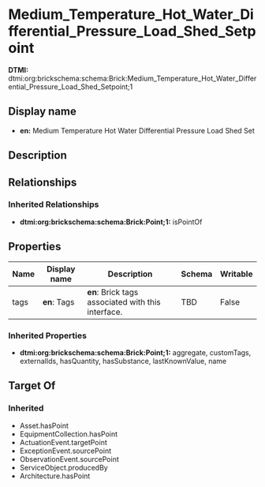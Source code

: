 # Medium_Temperature_Hot_Water_Differential_Pressure_Load_Shed_Setpoint
**DTMI:** dtmi:org:brickschema:schema:Brick:Medium_Temperature_Hot_Water_Differential_Pressure_Load_Shed_Setpoint;1
## Display name
- **en:** Medium Temperature Hot Water Differential Pressure Load Shed Set
## Description
## Relationships
### Inherited Relationships
* **dtmi:org:brickschema:schema:Brick:Point;1:** isPointOf
## Properties
|Name|Display name|Description|Schema|Writable|
|-|-|-|-|-|
|tags|**en**: Tags|**en**: Brick tags associated with this interface.|TBD|False|
### Inherited Properties
* **dtmi:org:brickschema:schema:Brick:Point;1:** aggregate, customTags, externalIds, hasQuantity, hasSubstance, lastKnownValue, name
## Target Of
### Inherited
* Asset.hasPoint
* EquipmentCollection.hasPoint
* ActuationEvent.targetPoint
* ExceptionEvent.sourcePoint
* ObservationEvent.sourcePoint
* ServiceObject.producedBy
* Architecture.hasPoint
